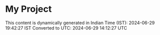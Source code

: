 # My Project

This content is dynamically generated in Indian Time (IST): 2024-06-29 19:42:27 IST
Converted to UTC: 2024-06-29 14:12:27 UTC
